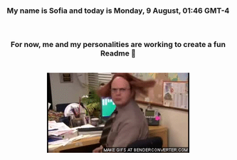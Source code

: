 


<div align="center">
<h3 >My name is Sofia and today is Monday, 9 August, 01:46 GMT-4</h3><br>
<h3 >For now, me and my personalities are working to create a fun Readme 👋
</h3><br>
<img src='img/dwight.gif' alt='working...'/>
</div>
